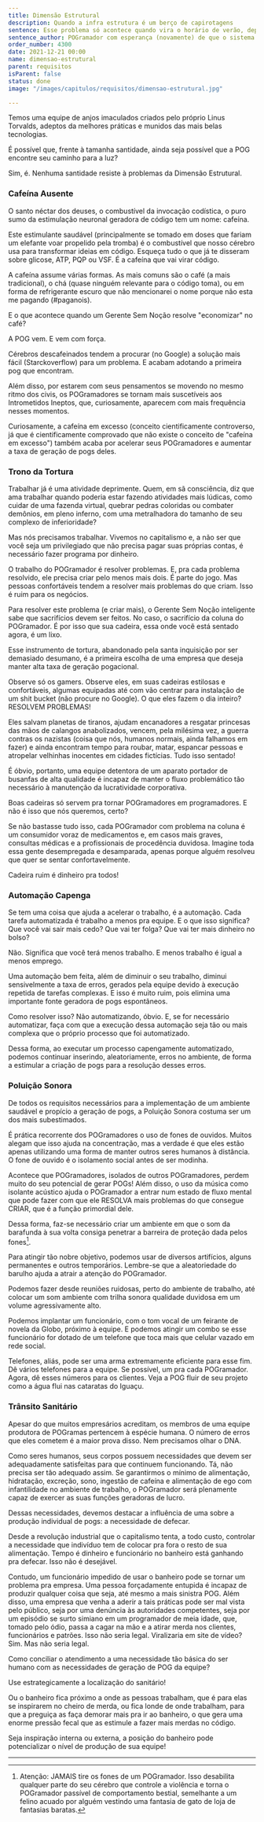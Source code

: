 ```yaml
---
title: Dimensão Estrutural
description: Quando a infra estrutura é um berço de capirotagens
sentence: Esse problema só acontece quando vira o horário de verão, depois o sistema volta normal.
sentence_author: POGramador com esperança (novamente) de que o sistema ainda irá funcionar
order_number: 4300
date: 2021-12-21 00:00
name: dimensao-estrutural
parent: requisitos
isParent: false
status: done
image: "/images/capitulos/requisitos/dimensao-estrutural.jpg"

---
```


Temos uma equipe de anjos imaculados criados pelo próprio Linus Torvalds, adeptos da melhores práticas e munidos das mais belas tecnologias.

É possível que, frente à tamanha santidade, ainda seja possível que a POG encontre seu caminho para a luz?

Sim, é. Nenhuma santidade resiste à problemas da Dimensão Estrutural.

### Cafeína Ausente

O santo néctar dos deuses, o combustível da invocação codística, o puro sumo da estimulação neuronal geradora de código tem um nome: cafeína.

Este estimulante saudável (principalmente se tomado em doses que fariam um elefante voar propelido pela tromba) é o combustível que nosso cérebro usa para transformar ideias em código. Esqueça tudo o que já te disseram sobre glicose, ATP, PQP ou VSF. É a cafeína que vai virar código.

A cafeína assume várias formas. As mais comuns são o café (a mais tradicional), o chá (quase ninguém relevante para o código toma), ou em forma de refrigerante escuro que não mencionarei o nome porque não esta me pagando (#paganois).

E o que acontece quando um Gerente Sem Noção resolve "economizar" no café?

A POG vem. E vem com força.

Cérebros descafeinados tendem a procurar (no Google) a solução mais fácil (Starckoverflow) para um problema. E acabam adotando a primeira pog que encontram.

Além disso, por estarem com seus pensamentos se movendo no mesmo ritmo dos civis, os POGramadores se tornam mais suscetíveis aos Intrometidos Ineptos, que, curiosamente, aparecem com mais frequência nesses momentos.

Curiosamente, a cafeína em excesso (conceito cientificamente controverso, já que é cientificamente comprovado que não existe o conceito de "cafeína em excesso") também acaba por acelerar seus POGramadores e aumentar a taxa de geração de pogs deles.

### Trono da Tortura

Trabalhar já é uma atividade deprimente. Quem, em sã consciência, diz que ama trabalhar quando poderia estar fazendo atividades mais lúdicas, como cuidar de uma fazenda virtual, quebrar pedras coloridas ou combater demônios, em pleno inferno, com uma metralhadora do tamanho de seu complexo de inferioridade?

Mas nós precisamos trabalhar. Vivemos no capitalismo e, a não ser que você seja um privilegiado que não precisa pagar suas próprias contas, é necessário fazer programa por dinheiro.

O trabalho do POGramador é resolver problemas. E, pra cada problema resolvido, ele precisa criar pelo menos mais dois. É parte do jogo. Mas pessoas confortáveis tendem a resolver mais problemas do que criam. Isso é ruim para os negócios.

Para resolver este problema (e criar mais), o Gerente Sem Noção inteligente sabe que sacrifícios devem ser feitos. No caso, o sacrifício da coluna do POGramador. É por isso que sua cadeira, essa onde você está sentado agora, é um lixo.

Esse instrumento de tortura, abandonado pela santa inquisição por ser demasiado desumano, é a primeira escolha de uma empresa que deseja manter alta taxa de geração pogacional.

Observe só os gamers. Observe eles, em suas cadeiras estilosas e confortáveis, algumas equipadas até com vão centrar para instalação de um shit bucket (não procure no Google). O que eles fazem o dia inteiro? RESOLVEM PROBLEMAS!

Eles salvam planetas de tiranos, ajudam encanadores a resgatar princesas das mãos de calangos anabolizados, vencem, pela milésima vez, a guerra contras os nazistas (coisa que nós, humanos normais, ainda falhamos em fazer) e ainda encontram tempo para roubar, matar, espancar pessoas e atropelar velhinhas inocentes em cidades fictícias. Tudo isso sentado!

É óbvio, portanto, uma equipe detentora de um aparato portador de busanfas de alta qualidade é incapaz de manter o fluxo problemático tão necessário à manutenção da lucratividade corporativa.

Boas cadeiras só servem pra tornar POGramadores em programadores. E não é isso que nós queremos, certo?

Se não bastasse tudo isso, cada POGramador com problema na coluna é um consumidor voraz de medicamentos e, em casos mais graves, consultas médicas e a profissionais de procedência duvidosa. Imagine toda essa gente desempregada e desamparada, apenas porque alguém resolveu que quer se sentar confortavelmente.

Cadeira ruim é dinheiro pra todos!

### Automação Capenga

Se tem uma coisa que ajuda a acelerar o trabalho, é a automação. Cada tarefa automatizada é trabalho a menos pra equipe. E o que isso significa? Que você vai sair mais cedo? Que vai ter folga? Que vai ter mais dinheiro no bolso?

Não. Significa que você terá menos trabalho. E menos trabalho é igual a menos emprego.

Uma automação bem feita, além de diminuir o seu trabalho, diminui sensivelmente a taxa de erros, gerados pela equipe devido à execução repetida de tarefas complexas. E isso é muito ruim, pois elimina uma importante fonte geradora de pogs espontâneos.

Como resolver isso? Não automatizando, óbvio. E, se for necessário automatizar, faça com que a execução dessa automação seja tão ou mais complexa que o próprio processo que foi automatizado.

Dessa forma, ao executar um processo capengamente automatizado, podemos continuar inserindo, aleatoriamente, erros no ambiente, de forma a estimular a criação de pogs para a resolução desses erros.

### Poluição Sonora

De todos os requisitos necessários para a implementação de um ambiente saudável e propício a geração de pogs, a Poluição Sonora costuma ser um dos mais subestimados.

É prática recorrente dos POGramadores o uso de fones de ouvidos. Muitos alegam que isso ajuda na concentração, mas a verdade é que eles estão apenas utilizando uma forma de manter outros seres humanos à distância. O fone de ouvido é o isolamento social antes de ser modinha.

Acontece que POGramadores, isolados de outros POGramadores, perdem muito do seu potencial de gerar POGs! Além disso, o uso da música como isolante acústico ajuda o POGramador a entrar num estado de fluxo mental que pode fazer com que ele RESOLVA mais problemas do que consegue CRIAR, que é a função primordial dele.

Dessa forma, faz-se necessário criar um ambiente em que o som da barafunda à sua volta consiga penetrar a barreira de proteção dada pelos fones[^fn-fones].

Para atingir tão nobre objetivo, podemos usar de diversos artifícios, alguns permanentes e outros temporários. Lembre-se que a aleatoriedade do barulho ajuda a atrair a atenção do POGramador.

Podemos fazer desde reuniões ruidosas, perto do ambiente de trabalho, até colocar um som ambiente com trilha sonora qualidade duvidosa em um volume agressivamente alto.

Podemos implantar um funcionário, com o tom vocal de um feirante de novela da Globo, próximo à equipe. E podemos atingir um combo se esse funcionário for dotado de um telefone que toca mais que celular vazado em rede social.

Telefones, aliás, pode ser uma arma extremamente eficiente para esse fim. Dê vários telefones para a equipe. Se possível, um pra cada POGramador. Agora, dê esses números para os clientes. Veja a POG fluir de seu projeto como a água flui nas cataratas do Iguaçu.

### Trânsito Sanitário

Apesar do que muitos empresários acreditam, os membros de uma equipe produtora de POGramas pertencem à espécie humana. O número de erros que eles cometem é a maior prova disso. Nem precisamos olhar o DNA.

Como seres humanos, seus corpos possuem necessidades que devem ser adequadamente satisfeitas para que continuem funcionando. Tá, não precisa ser tão adequado assim. Se garantirmos o mínimo de alimentação, hidratação, excreção, sono, ingestão de cafeína e alimentação de ego com infantilidade no ambiente de trabalho, o POGramador será plenamente capaz de exercer as suas funções geradoras de lucro.

Dessas necessidades, devemos destacar a influência de uma sobre a produção individual de pogs: a necessidade de defecar.

Desde a revolução industrial que o capitalismo tenta, a todo custo, controlar a necessidade que indivíduo tem de colocar pra fora o resto de sua alimentação. Tempo é dinheiro e funcionário no banheiro está ganhando pra defecar. Isso não é desejável.

Contudo, um funcionário impedido de usar o banheiro pode se tornar um problema pra empresa. Uma pessoa forçadamente entupida é incapaz de produzir qualquer coisa que seja, até mesmo a mais sinistra POG. Além disso, uma empresa que venha a aderir a tais práticas pode ser mal vista pelo público, seja por uma denúncia às autoridades competentes, seja por um episódio se surto simiano em um programador de meia idade, que, tomado pelo ódio, passa a cagar na mão e a atirar merda nos clientes, funcionários e patrões. Isso não seria legal. Viralizaria em site de vídeo? Sim. Mas não seria legal.

Como conciliar o atendimento a uma necessidade tão básica do ser humano com as necessidades de geração de POG da equipe?

Use estrategicamente a localização do sanitário!

Ou o banheiro fica próximo a onde as pessoas trabalham, que é para elas se inspirarem no cheiro de merda, ou fica londe de onde trabalham, para que a preguiça as faça demorar mais pra ir ao banheiro, o que gera uma enorme pressão fecal que as estimule a fazer mais merdas no código.

Seja inspiração interna ou externa, a posição do banheiro pode potencializar o nível de produção de sua equipe!

---
[^fn-fones]: Atenção: JAMAIS tire os fones de um POGramador. Isso desabilita qualquer parte do seu cérebro que controle a violência e torna o POGramador passível de comportamento bestial, semelhante a um felino acuado por alguém vestindo uma fantasia de gato de loja de fantasias baratas.
